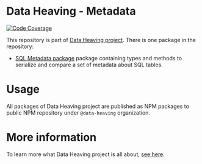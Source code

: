 # Data Heaving - Metadata
[![Code Coverage](https://codecov.io/gh/DataHeaving/metadata/branch/develop/graph/badge.svg)](https://codecov.io/gh/DataHeaving/metadata)

This repository is part of [Data Heaving project](https://github.com/DataHeaving).
There is one package in the repository:
- [SQL Metadata package](sql) package containing types and methods to serialize and compare a set of metadata about SQL tables.

# Usage
All packages of Data Heaving project are published as NPM packages to public NPM repository under `@data-heaving` organization.

# More information
To learn more what Data Heaving project is all about, [see here](https://github.com/DataHeaving/orchestration).